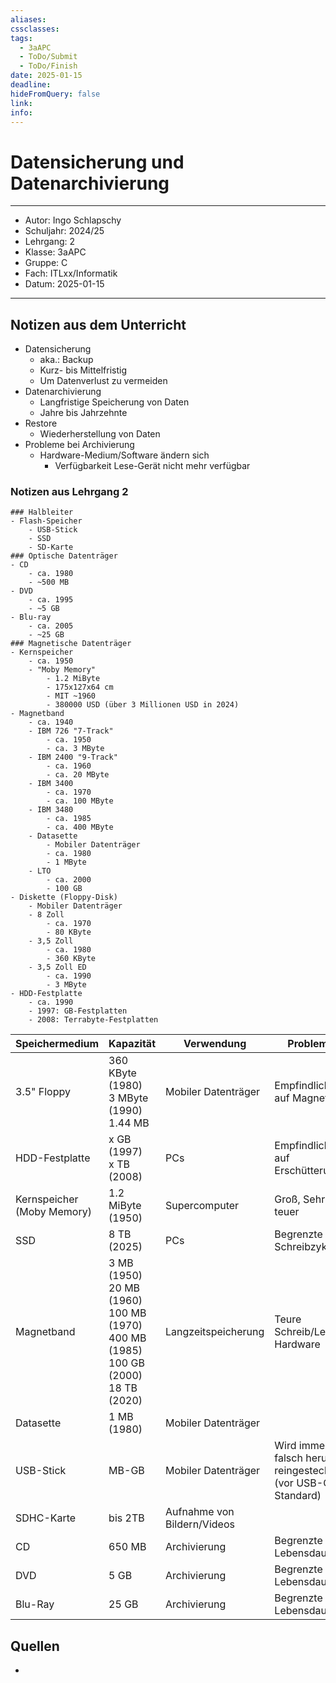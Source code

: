 ```yaml
---
aliases: 
cssclasses: 
tags:
  - 3aAPC
  - ToDo/Submit
  - ToDo/Finish
date: 2025-01-15
deadline: 
hideFromQuery: false
link: 
info:
---
```

# Datensicherung und Datenarchivierung
---
- Autor: Ingo Schlapschy
- Schuljahr: 2024/25
- Lehrgang: 2
- Klasse: 3aAPC
- Gruppe: C
- Fach: ITLxx/Informatik
- Datum: 2025-01-15
---
## Notizen aus dem Unterricht
- Datensicherung
	- aka.: Backup
	- Kurz- bis Mittelfristig
	- Um Datenverlust zu vermeiden
- Datenarchivierung
	- Langfristige Speicherung von Daten
	- Jahre bis Jahrzehnte
- Restore
	- Wiederherstellung von Daten
- Probleme bei Archivierung
	- Hardware-Medium/Software ändern sich
		- Verfügbarkeit Lese-Gerät nicht mehr verfügbar

### Notizen aus Lehrgang 2
```
### Halbleiter
- Flash-Speicher
	- USB-Stick
	- SSD
	- SD-Karte
### Optische Datenträger
- CD
	- ca. 1980
	- ~500 MB
- DVD
	- ca. 1995
	- ~5 GB
- Blu-ray
	- ca. 2005
	- ~25 GB
### Magnetische Datenträger
- Kernspeicher
	- ca. 1950
	- "Moby Memory"
		- 1.2 MiByte
		- 175x127x64 cm
		- MIT ~1960
		- 380000 USD (über 3 Millionen USD in 2024)
- Magnetband
	- ca. 1940
	- IBM 726 "7-Track"
		- ca. 1950
		- ca. 3 MByte
	- IBM 2400 "9-Track"
		- ca. 1960
		- ca. 20 MByte
	- IBM 3400
		- ca. 1970
		- ca. 100 MByte
	- IBM 3480
		- ca. 1985
		- ca. 400 MByte
	- Datasette
		- Mobiler Datenträger
		- ca. 1980
		- 1 MByte
	- LTO
		- ca. 2000
		- 100 GB
- Diskette (Floppy-Disk)
	- Mobiler Datenträger
	- 8 Zoll
		- ca. 1970
		- 80 KByte
	- 3,5 Zoll
		- ca. 1980
		- 360 KByte
	- 3,5 Zoll ED
		- ca. 1990
		- 3 MByte
- HDD-Festplatte
	- ca. 1990
	- 1997: GB-Festplatten
	- 2008: Terrabyte-Festplatten
```

| Speichermedium             | Kapazität                                                                                         | Verwendung                  | Problem                                                   |
| -------------------------- | ------------------------------------------------------------------------------------------------- | --------------------------- | --------------------------------------------------------- |
| 3.5" Floppy                | 360 KByte (1980)<br>3 MByte (1990)<br>1.44 MB                                                     | Mobiler Datenträger         | Empfindlich auf Magneten                                  |
| HDD-Festplatte             | x GB (1997)<br>x TB (2008)                                                                        | PCs                         | Empfindlich auf Erschütterung                             |
| Kernspeicher (Moby Memory) | 1.2 MiByte (1950)                                                                                 | Supercomputer               | Groß, Sehr(!) teuer                                       |
| SSD                        | 8 TB (2025)                                                                                       | PCs                         | Begrenzte Schreibzyklen                                   |
| Magnetband                 | 3 MB (1950)<br>20 MB (1960)<br>100 MB (1970)<br>400 MB<br>(1985)<br>100 GB (2000)<br>18 TB (2020) | Langzeitspeicherung         | Teure Schreib/Lese Hardware                               |
| Datasette                  | 1 MB (1980)                                                                                       | Mobiler Datenträger         |                                                           |
| USB-Stick                  | MB-GB                                                                                             | Mobiler Datenträger         | Wird immer falsch herum reingesteckt (vor USB-C Standard) |
| SDHC-Karte                 | bis 2TB                                                                                           | Aufnahme von Bildern/Videos |                                                           |
| CD                         | 650 MB                                                                                            | Archivierung                | Begrenzte Lebensdauer                                     |
| DVD                        | 5 GB                                                                                              | Archivierung                | Begrenzte Lebensdauer                                     |
| Blu-Ray                    | 25 GB                                                                                             | Archivierung                | Begrenzte Lebensdauer                                     |


## Quellen
- 

